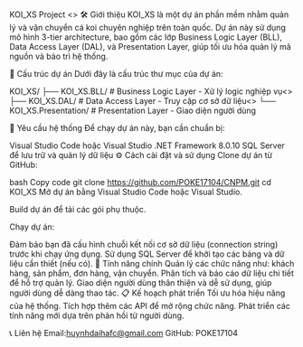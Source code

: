 KOI_XS Project
<>
🛠️ Giới thiệu
KOI_XS là một dự án phần mềm nhằm quản lý và vận chuyển cá koi chuyên nghiệp trên toàn quốc. Dự án này sử dụng mô hình 3-tier architecture, bao gồm các lớp Business Logic Layer (BLL), Data Access Layer (DAL), và Presentation Layer, giúp tối ưu hóa quản lý mã nguồn và bảo trì hệ thống.

📂 Cấu trúc dự án
Dưới đây là cấu trúc thư mục của dự án:

KOI_XS/
├── KOI_XS.BLL/            # Business Logic Layer - Xử lý logic nghiệp vụ<>
├── KOI_XS.DAL/            # Data Access Layer - Truy cập cơ sở dữ liệu<>
└── KOI_XS.Presentation/   # Presentation Layer - Giao diện người dùng

🚀 Yêu cầu hệ thống
Để chạy dự án này, bạn cần chuẩn bị:

Visual Studio Code hoặc Visual Studio
.NET Framework 8.0.10
SQL Server để lưu trữ và quản lý dữ liệu
⚙️ Cách cài đặt và sử dụng
Clone dự án từ GitHub:

bash
Copy code
git clone https://github.com/POKE17104/CNPM.git
cd KOI_XS
Mở dự án bằng Visual Studio Code hoặc Visual Studio.

Build dự án để tải các gói phụ thuộc.

Chạy dự án:

Đảm bảo bạn đã cấu hình chuỗi kết nối cơ sở dữ liệu (connection string) trước khi chạy ứng dụng.
Sử dụng SQL Server để khởi tạo các bảng và dữ liệu cần thiết (nếu có).
📌 Tính năng chính
Quản lý các chức năng như: khách hàng, sản phẩm, đơn hàng, vận chuyển.
Phân tích và báo cáo dữ liệu chi tiết để hỗ trợ quản lý.
Giao diện người dùng thân thiện và dễ sử dụng, giúp người dùng dễ dàng thao tác.
📋 Kế hoạch phát triển
 Tối ưu hóa hiệu năng của hệ thống.
 Tích hợp thêm các API để mở rộng chức năng.
 Phát triển các tính năng mới dựa trên phản hồi từ người dùng.

📞 Liên hệ
Email:huynhdaihafc@gmail.com
GitHub: POKE17104
